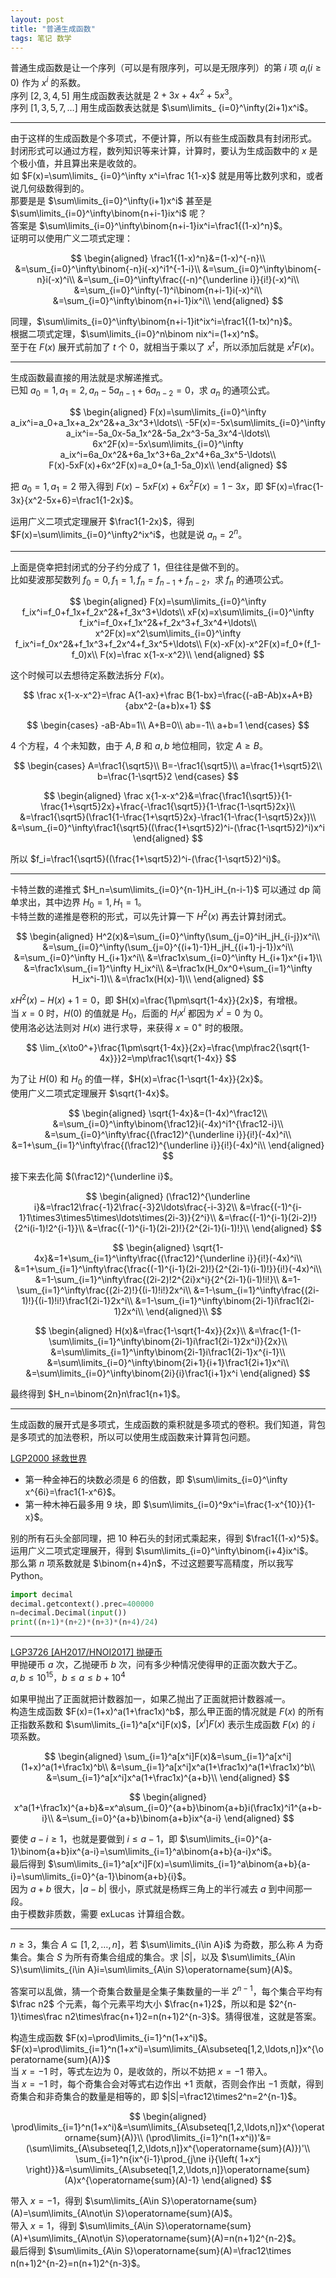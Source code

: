 ```yaml
---
layout: post
title: "普通生成函数"
tags: 笔记 数学
---
```


普通生成函数是让一个序列（可以是有限序列，可以是无限序列）的第 $i$ 项 $a_i(i\ge0)$ 作为 $x^i$ 的系数。  
序列 $[2,3,4,5]$ 用生成函数表达就是 $2+3x+4x^2+5x^3$。  
序列 $[1,3,5,7,\ldots]$ 用生成函数表达就是 $\sum\limits_
{i=0}^\infty(2i+1)x^i$。

---

由于这样的生成函数是个多项式，不便计算，所以有些生成函数具有封闭形式。  
封闭形式可以通过方程，数列知识等来计算，计算时，要认为生成函数中的 $x$ 是个极小值，并且算出来是收敛的。  
如 $F(x)=\sum\limits_
{i=0}^\infty x^i=\frac 1{1-x}$ 就是用等比数列求和，或者说几何级数得到的。  
那要是是 $\sum\limits_{i=0}^\infty(i+1)x^i$ 甚至是 $\sum\limits_{i=0}^\infty\binom{n+i-1}ix^i$ 呢？  
答案是 $\sum\limits_{i=0}^\infty\binom{n+i-1}ix^i=\frac1{(1-x)^n}$。  
证明可以使用广义二项式定理：

$$
\begin{aligned}
\frac1{(1-x)^n}&=(1-x)^{-n}\\
&=\sum_{i=0}^\infty\binom{-n}i(-x)^i1^{-1-i}\\
&=\sum_{i=0}^\infty\binom{-n}i(-x)^i\\
&=\sum_{i=0}^\infty\frac{(-n)^{\underline i}}{i!}(-x)^i\\
&=\sum_{i=0}^\infty(-1)^i\binom{n+i-1}i(-x)^i\\
&=\sum_{i=0}^\infty\binom{n+i-1}ix^i\\
\end{aligned}
$$

同理，$\sum\limits_{i=0}^\infty\binom{n+i-1}it^ix^i=\frac1{(1-tx)^n}$。  
根据二项式定理，$\sum\limits_{i=0}^n\binom nix^i=(1+x)^n$。  
至于在 $F(x)$ 展开式前加了 $t$ 个 $0$，就相当于乘以了 $x^t$，所以添加后就是 $x^tF(x)$。

---

生成函数最直接的用法就是求解递推式。  
已知 $a_0=1,a_1=2,a_n-5a_{n-1}+6a_{n-2}=0$，求 $a_n$ 的通项公式。  

$$
\begin{aligned}
F(x)=\sum\limits_{i=0}^\infty a_ix^i=a_0+a_1x+a_2x^2&+a_3x^3+\ldots\\
-5F(x)=-5x\sum\limits_{i=0}^\infty a_ix^i=-5a_0x-5a_1x^2&-5a_2x^3-5a_3x^4-\ldots\\
6x^2F(x)=-5x\sum\limits_{i=0}^\infty a_ix^i=6a_0x^2&+6a_1x^3+6a_2x^4+6a_3x^5-\ldots\\
F(x)-5xF(x)+6x^2F(x)=a_0+(a_1-5a_0)x\\
\end{aligned}
$$

把 $a_0=1,a_1=2$ 带入得到 $F(x)-5xF(x)+6x^2F(x)=1-3x$，即 $F(x)=\frac{1-3x}{x^2-5x+6}=\frac1{1-2x}$。  

运用广义二项式定理展开 $\frac1{1-2x}$，得到 $F(x)=\sum\limits_{i=0}^\infty2^ix^i$，也就是说 $a_n=2^n$。

---

上面是侥幸把封闭式的分子约分成了 $1$，但往往是做不到的。  
比如斐波那契数列 $f_0=0,f_1=1,f_n=f_{n-1}+f_{n-2}$，求 $f_n$ 的通项公式。  

$$
\begin{aligned}
F(x)=\sum\limits_{i=0}^\infty f_ix^i=f_0+f_1x+f_2x^2&+f_3x^3+\ldots\\
xF(x)=x\sum\limits_{i=0}^\infty f_ix^i=f_0x+f_1x^2&+f_2x^3+f_3x^4+\ldots\\
x^2F(x)=x^2\sum\limits_{i=0}^\infty f_ix^i=f_0x^2&+f_1x^3+f_2x^4+f_3x^5+\ldots\\
F(x)-xF(x)-x^2F(x)=f_0+(f_1-f_0)x\\ 
F(x)=\frac x{1-x-x^2}\\
\end{aligned}
$$

这个时候可以去想待定系数法拆分 $F(x)$。

$$
\frac x{1-x-x^2}=\frac A{1-ax}+\frac B{1-bx}=\frac{(-aB-Ab)x+A+B}{abx^2-(a+b)x+1}
$$

$$
\begin{cases}
-aB-Ab=1\\
A+B=0\\
ab=-1\\
a+b=1
\end{cases}
$$

$4$ 个方程，$4$ 个未知数，由于 $A,B$ 和 $a,b$ 地位相同，钦定 $A\ge B$。

$$
\begin{cases}
A=\frac1{\sqrt5}\\
B=-\frac1{\sqrt5}\\
a=\frac{1+\sqrt5}2\\
b=\frac{1-\sqrt5}2
\end{cases}
$$

$$
\begin{aligned}
\frac x{1-x-x^2}&=\frac{\frac1{\sqrt5}}{1-\frac{1+\sqrt5}2x}+\frac{-\frac1{\sqrt5}}{1-\frac{1-\sqrt5}2x}\\
&=\frac1{\sqrt5}(\frac1{1-\frac{1+\sqrt5}2x}-\frac1{1-\frac{1-\sqrt5}2x})\\
&=\sum_{i=0}^\infty\frac1{\sqrt5}((\frac{1+\sqrt5}2)^i-(\frac{1-\sqrt5}2)^i)x^i
\end{aligned}
$$

所以 $f_i=\frac1{\sqrt5}((\frac{1+\sqrt5}2)^i-(\frac{1-\sqrt5}2)^i)$。

---

卡特兰数的递推式 $H_n=\sum\limits_{i=0}^{n-1}H_iH_{n-i-1}$ 可以通过 dp 简单求出，其中边界 $H_0=1,H_1=1$。  
卡特兰数的递推是卷积的形式，可以先计算一下 $H^2(x)$ 再去计算封闭式。

$$
\begin{aligned}
H^2(x)&=\sum_{i=0}^\infty(\sum_{j=0}^iH_jH_{i-j})x^i\\
&=\sum_{i=0}^\infty(\sum_{j=0}^{(i+1)-1}H_jH_{(i+1)-j-1})x^i\\
&=\sum_{i=0}^\infty H_{i+1}x^i\\
&=\frac1x\sum_{i=0}^\infty H_{i+1}x^{i+1}\\
&=\frac1x\sum_{i=1}^\infty H_ix^i\\
&=\frac1x(H_0x^0+\sum_{i=1}^\infty H_ix^i-1)\\
&=\frac1x(H(x)-1)\\
\end{aligned}
$$

$xH^2(x)-H(x)+1=0$，即 $H(x)=\frac{1\pm\sqrt{1-4x}}{2x}$，有增根。  
当 $x=0$ 时，$H(0)$ 的值就是 $H_0$，后面的 $H_ix^i$ 都因为 $x^i=0$ 为 $0$。  
使用洛必达法则对 $H(x)$ 进行求导，来获得 $x=0^+$ 时的极限。

$$
\lim_{x\to0^+}\frac{1\pm\sqrt{1-4x}}{2x}=\frac{\mp\frac2{\sqrt{1-4x}}}2=\mp\frac1{\sqrt{1-4x}}
$$

为了让 $H(0)$ 和 $H_0$ 的值一样，$H(x)=\frac{1-\sqrt{1-4x}}{2x}$。  
使用广义二项式定理展开 $\sqrt{1-4x}$。

$$
\begin{aligned}
\sqrt{1-4x}&=(1-4x)^\frac12\\
&=\sum_{i=0}^\infty\binom{\frac12}i(-4x)^i1^{\frac12-i}\\
&=\sum_{i=0}^\infty\frac{(\frac12)^{\underline i}}{i!}(-4x)^i\\
&=1+\sum_{i=1}^\infty\frac{(\frac12)^{\underline i}}{i!}(-4x)^i\\
\end{aligned}
$$

接下来去化简 $(\frac12)^{\underline i}$。

$$
\begin{aligned}
(\frac12)^{\underline i}&=\frac12\frac{-1}2\frac{-3}2\ldots\frac{-i-3}2\\
&=\frac{(-1)^{i-1}1\times3\times5\times\ldots\times(2i-3)}{2^i}\\
&=\frac{(-1)^{i-1}(2i-2)!}{2^i(i-1)!2^{i-1}}\\
&=\frac{(-1)^{i-1}(2i-2)!}{2^{2i-1}(i-1)!}\\
\end{aligned}
$$

$$
\begin{aligned}
\sqrt{1-4x}&=1+\sum_{i=1}^\infty\frac{(\frac12)^{\underline i}}{i!}(-4x)^i\\
&=1+\sum_{i=1}^\infty\frac{\frac{(-1)^{i-1}(2i-2)!}{2^{2i-1}(i-1)!}}{i!}(-4x)^i\\
&=1-\sum_{i=1}^\infty\frac{(2i-2)!2^{2i}x^i}{2^{2i-1}(i-1)!i!}\\
&=1-\sum_{i=1}^\infty\frac{(2i-2)!}{(i-1)!i!}2x^i\\
&=1-\sum_{i=1}^\infty\frac{(2i-1)!}{(i-1)!i!}\frac1{2i-1}2x^i\\
&=1-\sum_{i=1}^\infty\binom{2i-1}i\frac1{2i-1}2x^i\\
\end{aligned}\\
$$

$$
\begin{aligned}
H(x)&=\frac{1-\sqrt{1-4x}}{2x}\\
&=\frac{1-(1-\sum\limits_{i=1}^\infty\binom{2i-1}i\frac1{2i-1}2x^i)}{2x}\\
&=\sum\limits_{i=1}^\infty\binom{2i-1}i\frac1{2i-1}x^{i-1}\\
&=\sum\limits_{i=0}^\infty\binom{2i+1}{i+1}\frac1{2i+1}x^i\\
&=\sum\limits_{i=0}^\infty\binom{2i}{i}\frac1{i+1}x^i
\end{aligned}
$$

最终得到 $H_n=\binom{2n}n\frac1{n+1}$。

---

生成函数的展开式是多项式，生成函数的乘积就是多项式的卷积。我们知道，背包是多项式的加法卷积，所以可以使用生成函数来计算背包问题。

[LGP2000 拯救世界](https://www.luogu.com.cn/problem/P2000)
- 第一种金神石的块数必须是 $6$ 的倍数，即 $\sum\limits_{i=0}^\infty x^{6i}=\frac1{1-x^6}$。
- 第一种木神石最多用 $9$ 块，即 $\sum\limits_{i=0}^9x^i=\frac{1-x^{10}}{1-x}$。

别的所有石头全部同理，把 $10$ 种石头的封闭式乘起来，得到 $\frac1{(1-x)^5}$。  
运用广义二项式定理展开，得到 $\sum\limits_{i=0}^\infty\binom{i+4}ix^i$。  
那么第 $n$ 项系数就是 $\binom{n+4}n$，不过这题要写高精度，所以我写 Python。
```py
import decimal
decimal.getcontext().prec=400000
n=decimal.Decimal(input())
print((n+1)*(n+2)*(n+3)*(n+4)/24)
```

---

[LGP3726 [AH2017/HNOI2017] 抛硬币](https://www.luogu.com.cn/problem/P3726)  
甲抛硬币 $a$ 次，乙抛硬币 $b$ 次，问有多少种情况使得甲的正面次数大于乙。  
$a,b\le10^{15}$，$b\le a\le b+10^4$

如果甲抛出了正面就把计数器加一，如果乙抛出了正面就把计数器减一。  
构造生成函数 $F(x)=(1+x)^a(1+\frac1x)^b$，那么甲正面的情况就是 $F(x)$ 的所有正指数系数和 $\sum\limits_{i=1}^a[x^i]F(x)$，$[x^i]F(x)$ 表示生成函数 $F(x)$ 的 $i$ 项系数。

$$
\begin{aligned}
\sum_{i=1}^a[x^i]F(x)&=\sum_{i=1}^a[x^i](1+x)^a(1+\frac1x)^b\\
&=\sum_{i=1}^a[x^i]x^a(1+\frac1x)^a(1+\frac1x)^b\\
&=\sum_{i=1}^a[x^i]x^a(1+\frac1x)^{a+b}\\
\end{aligned}
$$

$$
\begin{aligned}
x^a(1+\frac1x)^{a+b}&=x^a\sum_{i=0}^{a+b}\binom{a+b}i(\frac1x)^i1^{a+b-i}\\
&=\sum_{i=0}^{a+b}\binom{a+b}ix^{a-i}
\end{aligned}
$$

要使 $a-i\ge1$，也就是要做到 $i\le a-1$，即 $\sum\limits_{i=0}^{a-1}\binom{a+b}ix^{a-i}=\sum\limits_{i=1}^a\binom{a+b}{a-i}x^i$。  
最后得到 $\sum\limits_{i=1}^a[x^i]F(x)=\sum\limits_{i=1}^a\binom{a+b}{a-i}=\sum\limits_{i=0}^{a-1}\binom{a+b}{i}$。  
因为 $a+b$ 很大，$|a-b|$ 很小，原式就是杨辉三角上的半行减去 $a$ 到中间那一段。  
由于模数非质数，需要 exLucas 计算组合数。

---

$n\ge3$，集合 $A\subseteq[1,2,\ldots,n]$，若 $\sum\limits_{i\in A}i$ 为奇数，那么称 $A$ 为奇集合。集合 $S$ 为所有奇集合组成的集合。求 $|S|$，以及 $\sum\limits_{A\in S}\sum\limits_{i\in A}i=\sum\limits_{A\in S}\operatorname{sum}(A)$。

答案可以乱做，猜一个奇集合数量是全集子集数量的一半 $2^{n-1}$，每个集合平均有 $\frac n2$ 个元素，每个元素平均大小 $\frac{n+1}2$，所以和是 $2^{n-1}\times\frac n2\times\frac{n+1}2=n(n+1)2^{n-3}$。猜得很准，这就是答案。

构造生成函数 $F(x)=\prod\limits_{i=1}^n(1+x^i)$。  
$F(x)=\prod\limits_{i=1}^n(1+x^i)=\sum\limits_{A\subseteq[1,2,\ldots,n]}x^{\operatorname{sum}(A)}$  
当 $x=-1$ 时，等式左边为 $0$，是收敛的，所以不妨把 $x=-1$ 带入。  
当 $x=-1$ 时，每个奇集合会对等式右边作出 $+1$ 贡献，否则会作出 $-1$ 贡献，得到奇集合和非奇集合的数量是相等的，即 $|S|=\frac12\times2^n=2^{n-1}$。

$$
\begin{aligned}
\prod\limits_{i=1}^n(1+x^i)&=\sum\limits_{A\subseteq[1,2,\ldots,n]}x^{\operatorname{sum}(A)}\\
(\prod\limits_{i=1}^n(1+x^i))'&=(\sum\limits_{A\subseteq[1,2,\ldots,n]}x^{\operatorname{sum}(A)})'\\
\sum_{i=1}^n{ix^{i-1}\prod_{j\ne i}{\left( 1+x^j \right)}}&=\sum\limits_{A\subseteq[1,2,\ldots,n]}\operatorname{sum}(A)x^{\operatorname{sum}(A)-1}
\end{aligned}
$$

带入 $x=-1$，得到 $\sum\limits_{A\in S}\operatorname{sum}(A)=\sum\limits_{A\not\in S}\operatorname{sum}(A)$。  
带入 $x=1$，得到 $\sum\limits_{A\in S}\operatorname{sum}(A)+\sum\limits_{A\not\in S}\operatorname{sum}(A)=n(n+1)2^{n-2}$。  
最后得到 $\sum\limits_{A\in S}\operatorname{sum}(A)=\frac12\times n(n+1)2^{n-2}=n(n+1)2^{n-3}$。
